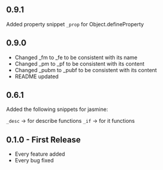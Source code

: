 ## 0.9.1

Added property snippet
`_prop` for Object.defineProperty

## 0.9.0

* Changed _fm to _fe to be consistent with its name
* Changed _pm to _pf to be consistent with its content
* Changed _pubm to _pubf to be consistent with its content
* README updated

## 0.6.1

Added the following snippets for jasmine:

`_desc` -> for describe functions
`_if` -> for it functions

## 0.1.0 - First Release
* Every feature added
* Every bug fixed
